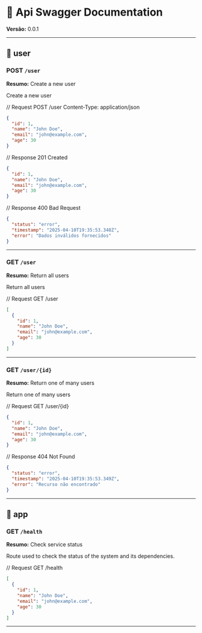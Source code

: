 # 📘 Api Swagger Documentation
**Versão:** 0.0.1

---


## 📂 user

### POST `/user`
**Resumo:** Create a new user

Create a new user

// Request
POST /user
Content-Type: application/json

```json
{
  "id": 1,
  "name": "John Doe",
  "email": "john@example.com",
  "age": 30
}
```

// Response 201 Created
```json
{
  "id": 1,
  "name": "John Doe",
  "email": "john@example.com",
  "age": 30
}
```

// Response 400 Bad Request
```json
{
  "status": "error",
  "timestamp": "2025-04-10T19:35:53.348Z",
  "error": "Dados inválidos fornecidos"
}
```

---

### GET `/user`
**Resumo:** Return all users

Return all users

// Request
GET /user

```json
[
  {
    "id": 1,
    "name": "John Doe",
    "email": "john@example.com",
    "age": 30
  }
]
```

---

### GET `/user/{id}`
**Resumo:** Return one of many users

Return one of many users

// Request
GET /user/{id}

```json
{
  "id": 1,
  "name": "John Doe",
  "email": "john@example.com",
  "age": 30
}
```
// Response 404 Not Found
```json
{
  "status": "error",
  "timestamp": "2025-04-10T19:35:53.349Z",
  "error": "Recurso não encontrado"
}
```

---


## 📂 app

### GET `/health`
**Resumo:** Check service status

Route used to check the status of the system and its dependencies.

// Request
GET /health

```json
[
  {
    "id": 1,
    "name": "John Doe",
    "email": "john@example.com",
    "age": 30
  }
]
```

---
